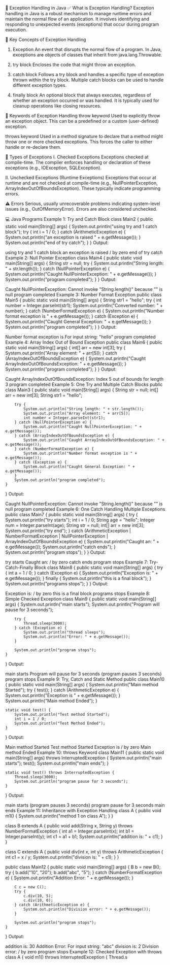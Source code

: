 📘 Exception Handling in Java
✅ What is Exception Handling?
Exception handling in Java is a robust mechanism to manage runtime errors and maintain the normal flow of an application. It involves identifying and responding to unexpected events (exceptions) that occur during program execution.

🔑 Key Concepts of Exception Handling
1. Exception
An event that disrupts the normal flow of a program. In Java, exceptions are objects of classes that inherit from java.lang.Throwable.

2. try block
Encloses the code that might throw an exception.

3. catch block
Follows a try block and handles a specific type of exception thrown within the try block. Multiple catch blocks can be used to handle different exception types.

4. finally block
An optional block that always executes, regardless of whether an exception occurred or was handled. It is typically used for cleanup operations like closing resources.

🧩 Keywords of Exception Handling
throw keyword
Used to explicitly throw an exception object. This can be a predefined or a custom (user-defined) exception.

throws keyword
Used in a method signature to declare that a method might throw one or more checked exceptions. This forces the caller to either handle or re-declare them.

🧪 Types of Exceptions
I. Checked Exceptions
Exceptions checked at compile-time. The compiler enforces handling or declaration of these exceptions (e.g., IOException, SQLException).

II. Unchecked Exceptions (Runtime Exceptions)
Exceptions that occur at runtime and are not checked at compile-time (e.g., NullPointerException, ArrayIndexOutOfBoundsException). These typically indicate programming errors.

⚠ Errors
Serious, usually unrecoverable problems indicating system-level issues (e.g., OutOfMemoryError). Errors are also considered unchecked.

💻 Java Programs
Example 1: Try and Catch Block
class Main2 {
    public static void main(String[] args) {
        System.out.println("using try and 1 catch block");
        try {
            int i = 1 / 0;
        } catch (ArithmeticException e) {
            System.out.println("an exception is raised " + e.getMessage());
        }
        System.out.println("end of try catch");
    }
}
Output:

using try and 1 catch block
an exception is raised / by zero
end of try catch
Example 2: Null Pointer Exception
class Main4 {
    public static void main(String[] args) {
        String str = null;
        try {
            System.out.println("String length: " + str.length());
        } catch (NullPointerException e) {
            System.out.println("Caught NullPointerException: " + e.getMessage());
        }
        System.out.println("program completed");
    }
}
Output:

Caught NullPointerException: Cannot invoke "String.length()" because "<local1>" is null
program completed
Example 3: Number Format Exception
public class Main5 {
    public static void main(String[] args) {
        String str1 = "hello";
        try {
            int number = Integer.parseInt(str1);
            System.out.println("Converted number: " + number);
        } catch (NumberFormatException e) {
            System.out.println("Number format exception is " + e.getMessage());
        } catch (Exception e) {
            System.out.println("Caught General Exception: " + e.getMessage());
        }
        System.out.println("program completed");
    }
}
Output:

Number format exception is For input string: "hello"
program completed
Example 4: Array Index Out of Bound Exception
public class Main6 {
    public static void main(String[] args) {
        int[] arr = new int[3];
        try {
            System.out.println("Array element: " + arr[5]);
        } catch (ArrayIndexOutOfBoundsException e) {
            System.out.println("Caught ArrayIndexOutOfBoundsException: " + e.getMessage());
        }
        System.out.println("program completed");
    }
}
Output:

Caught ArrayIndexOutOfBoundsException: Index 5 out of bounds for length 3
program completed
Example 5: One Try and Multiple Catch Blocks
public class Main3 {
    public static void main(String[] args) {
        String str = null;
        int[] arr = new int[3];
        String str1 = "hello";

        try {
            System.out.println("String length: " + str.length());
            System.out.println("Array element: " + arr[5]);
            int number = Integer.parseInt(str1);
        } catch (NullPointerException e) {
            System.out.println("Caught NullPointerException: " + e.getMessage());
        } catch (ArrayIndexOutOfBoundsException e) {
            System.out.println("Caught ArrayIndexOutOfBoundsException: " + e.getMessage());
        } catch (NumberFormatException e) {
            System.out.println("Number format exception is " + e.getMessage());
        } catch (Exception e) {
            System.out.println("Caught General Exception: " + e.getMessage());
        }
        System.out.println("program completed");
    }
}
Output:

Caught NullPointerException: Cannot invoke "String.length()" because "<local1>" is null
program completed
Example 6: One Catch Handling Multiple Exceptions
public class Main7 {
    public static void main(String[] args) {
        try {
            System.out.println("try starts");
            int i = 1 / 0;
            String age = "hello";
            Integer num = Integer.parseInt(age);
            String str = null;
            int[] arr = new int[3];
            System.out.println("try end");
        } catch (ArithmeticException | NumberFormatException | NullPointerException | ArrayIndexOutOfBoundsException e) {
            System.out.println("Caught an: " + e.getMessage());
            System.out.println("catch ends");
        }
        System.out.println("program stops");
    }
}
Output:

try starts
Caught an: / by zero
catch ends
program stops
Example 7: Try-Catch-Finally Block
class Main8 {
    public static void main(String[] args) {
        try {
            int a = 1 / 0;
        } catch (Exception e) {
            System.out.println("Exception is: " + e.getMessage());
        } finally {
            System.out.println("this is a final block");
        }
        System.out.println("programs stops");
    }
}
Output:

Exception is: / by zero
this is a final block
programs stops
Example 8: Simple Checked Exception
class Main9 {
    public static void main(String[] args) {
        System.out.println("main starts");
        System.out.println("Program will pause for 3 seconds");

        try {
            Thread.sleep(3000);
        } catch (Exception e) {
            System.out.println("thread sleeps");
            System.out.println("Error: " + e.getMessage());
        }

        System.out.println("program stops");
    }
}
Output:

main starts
Program will pause for 3 seconds
(program pauses 3 seconds)
program stops
Example 9: Try, Catch and Static Method
public class Main10 {
    public static void main(String[] args) {
        System.out.println("Main method Started");
        try {
            test();
        } catch (ArithmeticException e) {
            System.out.println("Exception is " + e.getMessage());
        }
        System.out.println("Main method Ended");
    }

    static void test() {
        System.out.println("Test method Started");
        int i = 1 / 0;
        System.out.println("Test Method Ended");
    }
}
Output:

Main method Started
Test method Started
Exception is / by zero
Main method Ended
Example 10: throws Keyword
class Main11 {
    public static void main(String[] args) throws InterruptedException {
        System.out.println("main starts");
        test();
        System.out.println("main ends");
    }

    static void test() throws InterruptedException {
        Thread.sleep(3000);
        System.out.println("program pause for 3 seconds");
    }
}
Output:

main starts
(program pauses 3 seconds)
program pause for 3 seconds
main ends
Example 11: Inheritance with Exception Handling
class A {
    public void m1() {
        System.out.println("method 1 on class A");
    }
}

class B extends A {
    public void add(String x, String y) throws NumberFormatException {
        int a1 = Integer.parseInt(x);
        int b1 = Integer.parseInt(y);
        int c1 = a1 + b1;
        System.out.println("addition is: " + c1);
    }
}

class C extends A {
    public void div(int x, int y) throws ArithmeticException {
        int c1 = x / y;
        System.out.println("division is: " + c1);
    }
}

public class Main12 {
    public static void main(String[] args) {
        B b = new B();
        try {
            b.add("10", "20");
            b.add("abc", "5");
        } catch (NumberFormatException e) {
            System.out.println("Addition Error: " + e.getMessage());
        }

        C c = new C();
        try {
            c.div(10, 5);
            c.div(10, 0);
        } catch (ArithmeticException e) {
            System.out.println("Division error: " + e.getMessage());
        }

        System.out.println("program stops");
    }
}
Output:

addition is: 30
Addition Error: For input string: "abc"
division is: 2
Division error: / by zero
program stops
Example 12: Checked Exception with throws
class A {
    void m1() throws InterruptedException {
        Thread.s